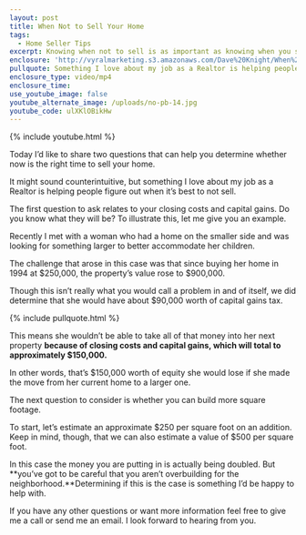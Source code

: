 ```yaml
---
layout: post
title: When Not to Sell Your Home
tags:
  - Home Seller Tips
excerpt: Knowing when not to sell is as important as knowing when you should. Here are two questions to help you determine what’s best for you and your property.
enclosure: 'http://vyralmarketing.s3.amazonaws.com/Dave%20Knight/When%20Not%20to%20Sell%20Your%20Home.mp4'
pullquote: Something I love about my job as a Realtor is helping people figure out when it’s best to not sell.
enclosure_type: video/mp4
enclosure_time:
use_youtube_image: false
youtube_alternate_image: /uploads/no-pb-14.jpg
youtube_code: ulXKlOBikHw
---
```



{% include youtube.html %}

Today I’d like to share two questions that can help you determine whether now is the right time to sell your home.

It might sound counterintuitive, but something I love about my job as a Realtor is helping people figure out when it’s best to not sell.

The first question to ask relates to your closing costs and capital gains. Do you know what they will be? To illustrate this, let me give you an example.

Recently I met with a woman who had a home on the smaller side and was looking for something larger to better accommodate her children.

The challenge that arose in this case was that since buying her home in 1994 at $250,000, the property’s value rose to $900,000.

Though this isn’t really what you would call a problem in and of itself, we did determine that she would have about $90,000 worth of capital gains tax.

{% include pullquote.html %}

This means she wouldn’t be able to take all of that money into her next property **because of closing costs and capital gains, which will total to approximately $150,000.**

In other words, that’s $150,000 worth of equity she would lose if she made the move from her current home to a larger one.

The next question to consider is whether you can build more square footage.

To start, let’s estimate an approximate $250 per square foot on an addition. Keep in mind, though, that we can also estimate a value of $500 per square foot.

In this case the money you are putting in is actually being doubled. But **you’ve got to be careful that you aren’t overbuilding for the neighborhood.**Determining if this is the case is something I’d be happy to help with.

If you have any other questions or want more information feel free to give me a call or send me an email. I look forward to hearing from you.